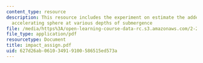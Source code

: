 ```yaml
---
content_type: resource
description: This resource includes the experiment on estimate the added mass of an
  accelerating sphere at various depths of submergence
file: /media/https%3A/open-learning-course-data-rc.s3.amazonaws.com/2-20-marine-hydrodynamics-13-021-spring-2005/627d26ab061034919100586515ed573a_impact_assign.pdf
file_type: application/pdf
resourcetype: Document
title: impact_assign.pdf
uid: 627d26ab-0610-3491-9100-586515ed573a
---
```

